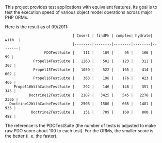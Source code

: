 This project provides test applications with equivalent features. Its goal is to test the execution speed of various object model operations across major PHP ORMs.

Here is the result as of 09/2011:

```
                               | Insert | findPk | complex| hydrate|  with  |
                               |--------|--------|--------|--------|--------|
                  PDOTestSuite |    111 |    109 |     95 |    106 |     99 |
             Propel14TestSuite |   1260 |    502 |    123 |    311 |    303 |
             Propel15TestSuite |   1050 |    522 |    165 |    414 |    602 |
             Propel16TestSuite |    363 |    198 |    176 |    423 |    466 |
    Propel16WithCacheTestSuite |    292 |    146 |    148 |    351 |    345 |
           Doctrine12TestSuite |   2187 |   3425 |    545 |   2276 |   2365 |
  Doctrine12WithCacheTestSuite |   2508 |   1500 |    665 |   1481 |    933 |
            Doctrine2TestSuite |    151 |    709 |    160 |    800 |    488 |
```

The reference is the PDOTestSuite (the number of tests is adjusted to make raw PDO score about 100 to each test). For the ORMs, the smaller score is the better (i. e. the faster).
